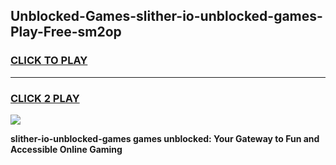 
## Unblocked-Games-slither-io-unblocked-games-Play-Free-sm2op
<h3>
<a href="https://premium76.site?title=slither-io-unblocked-games&ref=09A">CLICK TO PLAY</a></h3>
<hr>

<h3>
<a href="https://premium76.site?title=slither-io-unblocked-games&ref=09A">CLICK 2 PLAY</a>
  
</h3>

<a href="https://premium76.site?title=slither-io-unblocked-games&ref=09A"><img src="https://clearcache.store/games.png"></a>


**slither-io-unblocked-games games unblocked: Your Gateway to Fun and Accessible Online Gaming**
